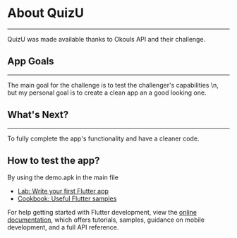 # About QuizU
---
QuizU was made available thanks to Okouls API and their challenge.

## App Goals
---
The main goal for the challenge is to test the challenger's capabilities
\n, but my personal goal is to create a clean app an a good looking one.

## What's Next?
---
To fully complete the app's functionality and have a cleaner code.

## How to test the app?
By using the demo.apk in the main file

- [Lab: Write your first Flutter app](https://docs.flutter.dev/get-started/codelab)
- [Cookbook: Useful Flutter samples](https://docs.flutter.dev/cookbook)

For help getting started with Flutter development, view the
[online documentation](https://docs.flutter.dev/), which offers tutorials,
samples, guidance on mobile development, and a full API reference.
